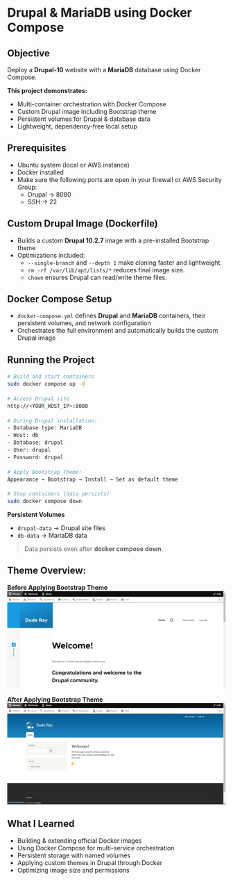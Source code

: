 # Drupal & MariaDB using Docker Compose

## Objective
Deploy a **Drupal-10** website with a **MariaDB** database using Docker Compose.

**This project demonstrates:**
 - Multi-container orchestration with Docker Compose
 - Custom Drupal image including Bootstrap theme
 - Persistent volumes for Drupal & database data
 - Lightweight, dependency-free local setup


## Prerequisites
- Ubuntu system (local or AWS instance)
- Docker installed
- Make sure the following ports are open in your firewall or AWS Security Group:
  - Drupal → 8080
  - SSH → 22


## Custom Drupal Image (Dockerfile)
- Builds a custom **Drupal 10.2.7** image with a pre-installed Bootstrap theme
- Optimizations included:
  - `--single-branch` and `--depth 1` make cloning faster and lightweight.
  - `rm -rf /var/lib/apt/lists/*` reduces final image size.
  - `chown` ensures Drupal can read/write theme files.


## Docker Compose Setup
- `docker-compose.yml` defines **Drupal** and **MariaDB** containers, their persistent volumes, and network configuration
- Orchestrates the full environment and automatically builds the custom Drupal image


## Running the Project
```sh
# Build and start containers
sudo docker compose up -d

# Access Drupal site
http://<YOUR_HOST_IP>:8080

# During Drupal installation:
- Database type: MariaDB
- Host: db
- Database: drupal
- User: drupal
- Password: drupal

# Apply Bootstrap Theme:
Appearance → Bootstrap → Install → Set as default theme

# Stop containers (data persists)
sudo docker compose down
```

**Persistent Volumes**
- `drupal-data` → Drupal site files
- `db-data` → MariaDB data
> Data persists even after **docker compose down**.


## Theme Overview:
**Before Applying Bootstrap Theme**
![before-theme-apply](/project-3/img/before-theme-applied.jpg)

**After Applying Bootstrap Theme**
![after-theme-apply](/project-3/img/after-theme-applied.jpg)


## What I Learned
- Building & extending official Docker images
- Using Docker Compose for multi-service orchestration
- Persistent storage with named volumes
- Applying custom themes in Drupal through Docker
- Optimizing image size and permissions
